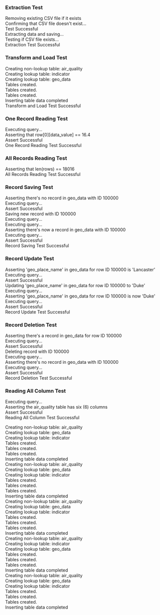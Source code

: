 ### Extraction Test ### 

Removing existing CSV file if it exists <br />
Confirming that CSV file doesn't exist... <br />
Test Successful <br />
Extracting data and saving... <br />
Testing if CSV file exists... <br />
Extraction Test Successful


### Transform and Load Test ### 

Creating non-lookup table: air_quality <br />
Creating lookup table: indicator <br />
Creating lookup table: geo_data <br />
Tables created. <br />
Tables created. <br />
Tables created. <br />
Inserting table data completed <br />
Transform and Load Test Successful


### One Record Reading Test ### 

Executing query... <br />
Asserting that row[0][data_value] == 16.4 <br />
Assert Successful <br />
One Record Reading Test Successful


### All Records Reading Test ### 

Asserting that len(rows) == 18016 <br />
All Records Reading Test Successful


### Record Saving Test ### 

Asserting there's no record in geo_data with ID 100000 <br />
Executing query... <br />
Assert Successful <br />
Saving new record with ID 100000 <br />
Executing query... <br />
Executing query... <br />
Asserting there's now a record in geo_data with ID 100000 <br />
Executing query... <br />
Assert Successful <br />
Record Saving Test Successful


### Record Update Test ### 

Asserting 'geo_place_name' in geo_data for row ID 100000 is 'Lancaster' <br />
Executing query... <br />
Assert Successful <br />
Updating 'geo_place_name' in geo_data for row ID 100000 to 'Duke' <br />
Executing query... <br />
Asserting 'geo_place_name' in geo_data for row ID 100000 is now 'Duke' <br />
Executing query... <br />
Assert Successful <br />
Record Update Test Successful


### Record Deletion Test ### 

Asserting there's a record in geo_data for row ID 100000 <br />
Executing query... <br />
Assert Successful <br />
Deleting record with ID 100000 <br />
Executing query... <br />
Asserting there's no record in geo_data with ID 100000 <br />
Executing query... <br />
Assert Successful <br />
Record Deletion Test Successful


### Reading All Column Test ### 

Executing query... <br />
Asserting the air_quality table has six (6) columns <br />
Assert Successful <br />
Reading All Column Test Successful


Creating non-lookup table: air_quality <br />
Creating lookup table: geo_data <br />
Creating lookup table: indicator <br />
Tables created. <br />
Tables created. <br />
Tables created. <br />
Inserting table data completed <br />
Creating non-lookup table: air_quality <br />
Creating lookup table: geo_data <br />
Creating lookup table: indicator <br />
Tables created. <br />
Tables created. <br />
Tables created. <br />
Inserting table data completed <br />
Creating non-lookup table: air_quality <br />
Creating lookup table: geo_data <br />
Creating lookup table: indicator <br />
Tables created. <br />
Tables created. <br />
Tables created. <br />
Inserting table data completed <br />
Creating non-lookup table: air_quality <br />
Creating lookup table: indicator <br />
Creating lookup table: geo_data <br />
Tables created. <br />
Tables created. <br />
Tables created. <br />
Inserting table data completed <br />
Creating non-lookup table: air_quality <br />
Creating lookup table: geo_data <br />
Creating lookup table: indicator <br />
Tables created. <br />
Tables created. <br />
Tables created. <br />
Inserting table data completed <br />
